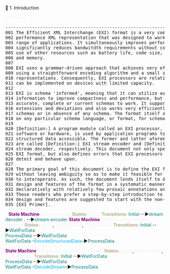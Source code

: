 
📎 1. Introduction
<pre>
<span style="color: rgb(245,245,245);">witness{</span>

--------------------------------------------------------------------------------
001 The Efficient XML Interchange (EXI) format is a very compact, high 
002 performance XML representation that was designed to work well for a broad
003 range of applications. It simultaneously improves performance and
004 significantly reduces bandwitdth requirements without compromising efficient
005 use of other resources such as battery life, code size, processing power,
006 and memory.
007
008 EXI uses a grammar-driven approach that achieves very efficient encodings 
009 using a straightforward encoding algorithm and a small set of datatype
010 representations. Consequently, EXI processors are relatively simple and
011 can be implemented on devices with limited capacity.
012
013 EXI is schema 'informed', meaning that it can utilize available schema
014 information to improve compactness and performance, but does not depend on
015 accurate, complete or current schemas to work. It supports arbitrary schema
016 extensions and deviations and also works very efficiently with partial 
017 schemas or in absence of any schema. The format itself also does not depend
018 on any particular schema language, or format, for schema information.
019
020 [Definition:] A program module called an EXI processor, whether it is
021 software or hardware, is used by application programs to encode their 
022 structured data accessible. The former and latter aforementioned roles
023 are called [Definition:] EXI stream encoder and [Definition] EXI
024 stream decoder, respectively. This document not only specifies the
025 EXI format, but also defines errors that EXI processors are required to
026 detect and behave upon.
027
028 The primary goal of this document is to define the EXI format completely
029 without leaving ambiguity so as to make it feasible for implementations
030 to interoperate. As such, the document lends itself to describing the
031 design and features of the format in a systematic manner, often 
032 declaratively with relatively few prosaic annotations and examples.
033 Those readers who prefer a step-by-step introduction to the EXI format
034 design and features are suggested to start with the non-normative
035 [EXI Primer].
</pre>
<span style="color: rgb(245,245,245);">}</span>
<span style="color:purple;"></span><span style="font-weight:bold;color:purple;">State Machine </span><span style="color: rgb(245,245,245);"></span><span style="font-style:italic;color: rgb(245,245,245);"></span><span style="font-weight:bold;font-style:italic;color: rgb(245,245,245);">EXI processor</span>
 <span style="color: rgb(175,175,135);"></span><span style="font-weight:bold;color: rgb(175,175,135);">States:</span>
  <span style="color: rgb(245,245,245);"></span><span style="font-weight:bold;color: rgb(245,245,245);">Initial</span>
 <span style="color: rgb(175,175,135);"></span><span style="font-weight:bold;color: rgb(175,175,135);">Transitions:</span>
  <span style="color:teal;">Initial</span> --▶<span style="color:teal;">stream decoder</span>     .    --▶<span style="color:teal;">stream encoder</span>
 <span style="color:purple;"></span><span style="font-weight:bold;color:purple;">State Machine </span><span style="color: rgb(245,245,245);"></span><span style="font-style:italic;color: rgb(245,245,245);"></span><span style="font-weight:bold;font-style:italic;color: rgb(245,245,245);">EXI processor.stream encoder</span>
  <span style="color: rgb(175,175,135);"></span><span style="font-weight:bold;color: rgb(175,175,135);">States:</span>
   <span style="color: rgb(245,245,245);"></span><span style="font-weight:bold;color: rgb(245,245,245);">Initial</span>, <span style="color: rgb(245,245,245);"></span><span style="font-weight:bold;color: rgb(245,245,245);">WaitForData</span>, <span style="color: rgb(245,245,245);"></span><span style="font-weight:bold;color: rgb(245,245,245);">ProcessData</span>
  <span style="color: rgb(175,175,135);"></span><span style="font-weight:bold;color: rgb(175,175,135);">Transitions:</span>
   <span style="color:teal;">Initial</span>     --▶<span style="color:teal;">WaitForData</span>      
   <span style="color:teal;">ProcessData</span> --▶<span style="color:teal;">WaitForData</span>      
   <span style="color:teal;">WaitForData</span> -<span style="color: rgb(0,175,255);">EncodeStructuredData</span>-▶<span style="color:teal;">ProcessData</span> 

 <span style="color:purple;"></span><span style="font-weight:bold;color:purple;">State Machine </span><span style="color: rgb(245,245,245);"></span><span style="font-style:italic;color: rgb(245,245,245);"></span><span style="font-weight:bold;font-style:italic;color: rgb(245,245,245);">EXI processor.stream decoder</span>
  <span style="color: rgb(175,175,135);"></span><span style="font-weight:bold;color: rgb(175,175,135);">States:</span>
   <span style="color: rgb(245,245,245);"></span><span style="font-weight:bold;color: rgb(245,245,245);">Initial</span>, <span style="color: rgb(245,245,245);"></span><span style="font-weight:bold;color: rgb(245,245,245);">WaitForData</span>, <span style="color: rgb(245,245,245);"></span><span style="font-weight:bold;color: rgb(245,245,245);">ProcessData</span>
  <span style="color: rgb(175,175,135);"></span><span style="font-weight:bold;color: rgb(175,175,135);">Transitions:</span>
   <span style="color:teal;">Initial</span>     --▶<span style="color:teal;">WaitForData</span>      
   <span style="color:teal;">ProcessData</span> --▶<span style="color:teal;">WaitForData</span>      
   <span style="color:teal;">WaitForData</span> -<span style="color: rgb(0,175,255);">DecodeStream</span>-▶<span style="color:teal;">ProcessData</span> 


